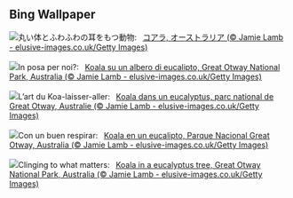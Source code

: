 ## Bing Wallpaper
![](https://www.bing.com/th?id=OHR.EucalyptusKoala_JA-JP6385601679_UHD.jpg&w=1000)丸い体とふわふわの耳をもつ動物:&nbsp;&ensp;[コアラ, オーストラリア (© Jamie Lamb - elusive-images.co.uk/Getty Images)](https://www.bing.com/th?id=OHR.EucalyptusKoala_JA-JP6385601679_UHD.jpg)
<br><br/>
![](https://www.bing.com/th?id=OHR.EucalyptusKoala_IT-IT9137756909_UHD.jpg&w=1000)In posa per noi?:&nbsp;&ensp;[Koala su un albero di eucalipto, Great Otway National Park, Australia (© Jamie Lamb - elusive-images.co.uk/Getty Images)](https://www.bing.com/th?id=OHR.EucalyptusKoala_IT-IT9137756909_UHD.jpg)
<br><br/>
![](https://www.bing.com/th?id=OHR.EucalyptusKoala_FR-FR2271596623_UHD.jpg&w=1000)L’art du Koa-laisser-aller:&nbsp;&ensp;[Koala dans un eucalyptus, parc national de Great Otway, Australie (© Jamie Lamb - elusive-images.co.uk/Getty Images)](https://www.bing.com/th?id=OHR.EucalyptusKoala_FR-FR2271596623_UHD.jpg)
<br><br/>
![](https://www.bing.com/th?id=OHR.EucalyptusKoala_ES-ES0797719606_UHD.jpg&w=1000)Con un buen respirar:&nbsp;&ensp;[Koala en un eucalipto, Parque Nacional Great Otway, Australia (© Jamie Lamb - elusive-images.co.uk/Getty Images)](https://www.bing.com/th?id=OHR.EucalyptusKoala_ES-ES0797719606_UHD.jpg)
<br><br/>
![](https://www.bing.com/th?id=OHR.EucalyptusKoala_EN-GB0256529335_UHD.jpg&w=1000)Clinging to what matters:&nbsp;&ensp;[Koala in a eucalyptus tree, Great Otway National Park, Australia (© Jamie Lamb - elusive-images.co.uk/Getty Images)](https://www.bing.com/th?id=OHR.EucalyptusKoala_EN-GB0256529335_UHD.jpg)
<br><br/>
